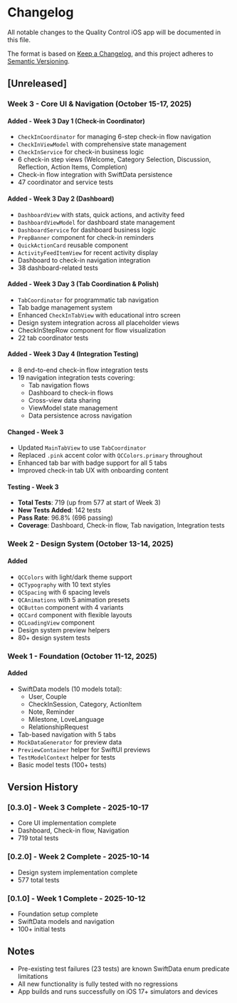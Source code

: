 # Changelog

All notable changes to the Quality Control iOS app will be documented in this file.

The format is based on [Keep a Changelog](https://keepachangelog.com/en/1.0.0/),
and this project adheres to [Semantic Versioning](https://semver.org/spec/v2.0.0.html).

## [Unreleased]

### Week 3 - Core UI & Navigation (October 15-17, 2025)

#### Added - Week 3 Day 1 (Check-in Coordinator)
- `CheckInCoordinator` for managing 6-step check-in flow navigation
- `CheckInViewModel` with comprehensive state management
- `CheckInService` for check-in business logic
- 6 check-in step views (Welcome, Category Selection, Discussion, Reflection, Action Items, Completion)
- Check-in flow integration with SwiftData persistence
- 47 coordinator and service tests

#### Added - Week 3 Day 2 (Dashboard)
- `DashboardView` with stats, quick actions, and activity feed
- `DashboardViewModel` for dashboard state management
- `DashboardService` for dashboard business logic
- `PrepBanner` component for check-in reminders
- `QuickActionCard` reusable component
- `ActivityFeedItemView` for recent activity display
- Dashboard to check-in navigation integration
- 38 dashboard-related tests

#### Added - Week 3 Day 3 (Tab Coordination & Polish)
- `TabCoordinator` for programmatic tab navigation
- Tab badge management system
- Enhanced `CheckInTabView` with educational intro screen
- Design system integration across all placeholder views
- CheckInStepRow component for flow visualization
- 22 tab coordinator tests

#### Added - Week 3 Day 4 (Integration Testing)
- 8 end-to-end check-in flow integration tests
- 19 navigation integration tests covering:
  - Tab navigation flows
  - Dashboard to check-in flows
  - Cross-view data sharing
  - ViewModel state management
  - Data persistence across navigation

#### Changed - Week 3
- Updated `MainTabView` to use `TabCoordinator`
- Replaced `.pink` accent color with `QCColors.primary` throughout
- Enhanced tab bar with badge support for all 5 tabs
- Improved check-in tab UX with onboarding content

#### Testing - Week 3
- **Total Tests**: 719 (up from 577 at start of Week 3)
- **New Tests Added**: 142 tests
- **Pass Rate**: 96.8% (696 passing)
- **Coverage**: Dashboard, Check-in flow, Tab navigation, Integration tests

### Week 2 - Design System (October 13-14, 2025)

#### Added
- `QCColors` with light/dark theme support
- `QCTypography` with 10 text styles
- `QCSpacing` with 6 spacing levels
- `QCAnimations` with 5 animation presets
- `QCButton` component with 4 variants
- `QCCard` component with flexible layouts
- `QCLoadingView` component
- Design system preview helpers
- 80+ design system tests

### Week 1 - Foundation (October 11-12, 2025)

#### Added
- SwiftData models (10 models total):
  - User, Couple
  - CheckInSession, Category, ActionItem
  - Note, Reminder
  - Milestone, LoveLanguage
  - RelationshipRequest
- Tab-based navigation with 5 tabs
- `MockDataGenerator` for preview data
- `PreviewContainer` helper for SwiftUI previews
- `TestModelContext` helper for tests
- Basic model tests (100+ tests)

## Version History

### [0.3.0] - Week 3 Complete - 2025-10-17
- Core UI implementation complete
- Dashboard, Check-in flow, Navigation
- 719 total tests

### [0.2.0] - Week 2 Complete - 2025-10-14
- Design system implementation complete
- 577 total tests

### [0.1.0] - Week 1 Complete - 2025-10-12
- Foundation setup complete
- SwiftData models and navigation
- 100+ initial tests

## Notes

- Pre-existing test failures (23 tests) are known SwiftData enum predicate limitations
- All new functionality is fully tested with no regressions
- App builds and runs successfully on iOS 17+ simulators and devices
